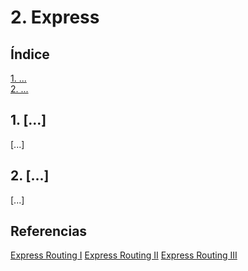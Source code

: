 # 2. Express

## Índice

[1. ...](#1-...)  
[2. ...](#2-...)

## 1. [...]

[...]

## 2. [...]

[...]

## Referencias

[Express Routing I](https://expressjs.com/es/starter/basic-routing.html)
[Express Routing II](https://expressjs.com/es/guide/routing.html)
[Express Routing III](https://www.tutorialspoint.com/expressjs/expressjs_routing.htm)

